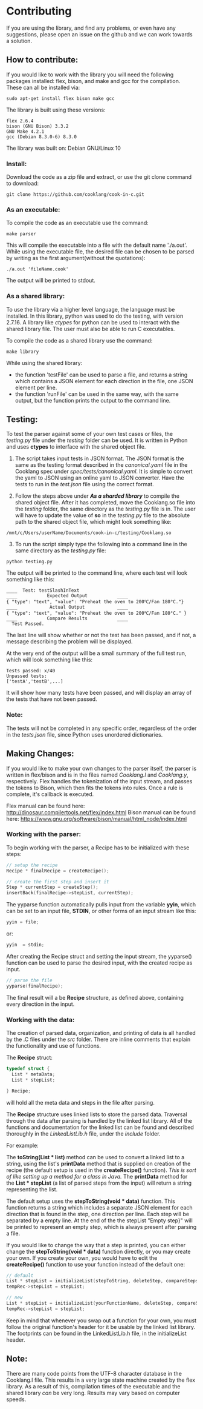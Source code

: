 
# Contributing
If you are using the library, and find any problems, or even have any suggestions, please open an issue on the github and we can work towards a solution.

## How to contribute:
If you would like to work with the library you will need the following packages installed: flex, bison, and make and gcc for the compilation. These can all be installed via:
```
sudo apt-get install flex bison make gcc
```

The library is built using these versions:
```
flex 2.6.4
bison (GNU Bison) 3.3.2
GNU Make 4.2.1
gcc (Debian 8.3.0-6) 8.3.0
```
The library was built on: Debian GNU/Linux 10

### Install:

Download the code as a zip file and extract, or use the git clone command to download:

```
git clone https://github.com/cooklang/cook-in-c.git

```


### As an executable:

To compile the code as an executable use the command:
```
make parser
```

This will compile the executable into a file with the default name './a.out'.
While using the executable file, the desired file can be chosen to be parsed by writing as the first argument(without the quotations):

```
./a.out 'fileName.cook'
```
The output will be printed to stdout.


### As a shared library:
To use the library via a higher level language, the language must be installed. In this library, python was used to do the testing, with version 2.7.16. A library like *ctypes* for python can be used to interact with the shared library file. The user must also be able to run C executables.


To compile the code as a shared library use the command:
```
make library
```


While using the shared library:
-  the function 'testFile' can be used to parse a file, and returns a string which contains a JSON element for each direction in the file, one JSON element per line.
- the function 'runFile' can be used in the same way, with the same output, but the function prints the output to the command line.



## Testing:
To test the parser against some of your own test cases or files, the _testing.py_ file under the _testing_ folder can be used. It is written in Python and uses **ctypes** to interface with the shared object file. 

1. The script takes input tests in JSON format. The JSON format is the same as the testing format described in the _canonical.yaml_ file in the Cooklang spec under _spec/tests/canonical.yaml_. It is simple to convert the yaml to JSON using an online yaml to JSON converter. Have the tests to run in the _test.json_ file using the correct format.

2. Follow the steps above under **_As a sharded library_** to compile the shared object file. After it has completed, move the Cooklang.so file into the _testing_ folder, the same directory as the _testing.py_ file is in. The user will have to update the value of **so** in the _testing.py_ file to the absolute path to the shared object file, which might look something like:
```
/mnt/c/Users/userName/Documents/cook-in-c/testing/Cooklang.so
```

3. To run the script simply type the following into a command line in the same directory as the _testing.py_ file:
```
python testing.py
```

The output will be printed to the command line, where each test will look something like this:
```
____  Test: testSlashInText
____           Expected Output           ____
{ "type": "text", "value": "Preheat the oven to 200℃/Fan 180°C."}
____            Actual Output            ____
{ "type": "text", "value": "Preheat the oven to 200℃/Fan 180°C." }
____           Compare Results           ____
  Test Passed.
```

The last line will show whether or not the test has been passed, and if not, a message describing the problem will be displayed.

At the very end of the output will be a small summary of the full test run, which will look something like this:
```
Tests passed: x/40
Unpassed tests:
['testA','testB',...]
```
It will show how many tests have been passed, and will display an array of the tests that have not been passed.



### Note:
The tests will not be completed in any specific order, regardless of the order in the _tests.json_ file, since Python uses unordered dictionaries.


## Making Changes:
If you would like to make your own changes to the parser itself, the parser is written in flex/bison and is in the files named _Cooklang.l_ and _Cooklang.y_, respectively. Flex handles the tokenization of the input stream, and passes the tokens to Bison, which then fits the tokens into rules. Once a rule is complete, it's callback is executed.

Flex manual can be found here: http://dinosaur.compilertools.net/flex/index.html
Bison manual can be found here: https://www.gnu.org/software/bison/manual/html_node/index.html

### Working with the parser:
To begin working with the parser, a Recipe has to be initialized with these steps:
```C
// setup the recipe
Recipe * finalRecipe = createRecipe();

// create the first step and insert it
Step * currentStep = createStep();
insertBack(finalRecipe->stepList, currentStep);
```
The yyparse function automatically pulls input from the variable **yyin**, which can be set to an input file, **STDIN**, or other forms of an input stream like this:
```C
yyin = file;
```
or:
```C
yyin  = stdin;
```
After creating the Recipe struct and setting the input stream, the yyparse() function can be used to parse the desired input, with the created recipe as input.
```C
// parse the file
yyparse(finalRecipe);
```
The final result will a be **Recipe** structure, as defined above, containing every direction in the input.

### Working with the data:

The creation of parsed data, organization, and printing of data is all handled by the .C files under the _src_ folder. There are inline comments that explain the functionality and use of functions.

The **Recipe** struct:
```C
typedef struct {
  List * metaData;
  List * stepList;

} Recipe;
```
will hold all the meta data and steps in the file after parsing.

The **Recipe** structure uses linked lists to store the parsed data. Traversal through the data after parsing is handled by the linked list library. All of the functions and documentation for the linked list can be found and described thoroughly in the _LinkedListLib.h_ file, under the _include_ folder.

For example:

The **toString(List * list)** method can be used to convert a linked list to a string, using the list's **printData** method that is supplied on creation of the recipe (the default setup is used in the **createRecipe()** function). _This is sort of like setting up a method for a class in Java._ The **printData** method for the **List * stepList** (a list of parsed steps from the input) will return a string representing the list.


The default setup uses the **stepToString(void * data)**  function.  This function returns a string which includes a separate JSON element for each direction that is found in the step, one direction per line. Each step will be separated by a empty line. At the end of the the stepList "Empty step}" will be printed to represent an empty step, which is always present after parsing a file.

If you would like to change the way that a step is printed, you can either change the **stepToString(void * data)**  function directly, or you may create your own. If you create your own, you would have to edit the **createRecipe()** function to use your function instead of the default one: 
```C
// default
List * stepList = initializeList(stepToString, deleteStep, compareSteps);
tempRec->stepList = stepList;
```

```C
// new
List * stepList = initializeList(yourFunctionName, deleteStep, compareSteps);
tempRec->stepList = stepList;
```
Keep in mind that whenever you swap out a function for your own, you must follow the original function's header for it be usable by the linked list library. The footprints can be found in the LinkedListLib.h file, in the initializeList header.


## Note:

There are many code points from the UTF-8 character database in the Cooklang.l file. This results in a very large state machine created by the flex library. As a result of this, compilation times of the executable and the shared library *can* be very long. Results may vary based on computer speeds.